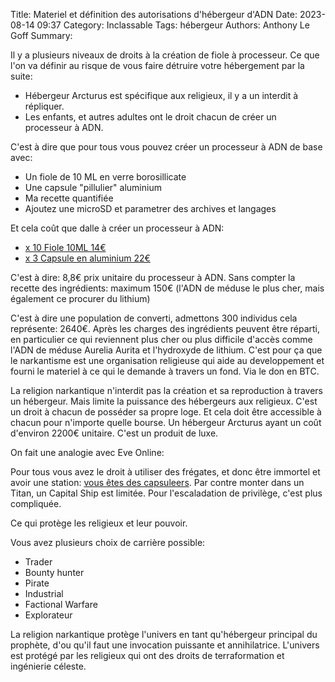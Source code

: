 Title: Materiel et définition des autorisations d'hébergeur d'ADN
Date: 2023-08-14 09:37
Category: Inclassable
Tags: hébergeur
Authors: Anthony Le Goff
Summary: 

Il y a plusieurs niveaux de droits à la création de fiole à processeur. Ce que l'on va définir au risque de vous faire détruire votre hébergement par la suite:

* Hébergeur Arcturus est spécifique aux religieux, il y a un interdit à répliquer.
* Les enfants, et autres adultes ont le droit chacun de créer un processeur à ADN.

C'est à dire que pour tous vous pouvez créer un processeur à ADN de base avec:

* Un fiole de 10 ML en verre borosillicate
* Une capsule "pillulier" aluminium
* Ma recette quantifiée 
* Ajoutez une microSD et parametrer des archives et langages

Et cela coût que dalle à créer un processeur à ADN:

* [x 10 Fiole 10ML 14€](https://www.amazon.fr/Hyber-Cara-transparent-bouteilles-d%C3%A9chantillons/dp/B089RKCFGQ/ref=sr_1_6?__mk_fr_FR=%C3%85M%C3%85%C5%BD%C3%95%C3%91&crid=1Y3ML9MHPL3HV&keywords=verre+borosilicate+fiole+10ML&qid=1691999073&sprefix=verre+borosilicate+fiole+10ml%2Caps%2C153&sr=8-6)
* [x 3 Capsule en aluminium 22€](https://www.amazon.fr/dp/B09BL2DGKG?psc=1&ref=ppx_yo2ov_dt_b_product_details)

C'est à dire: 8,8€ prix unitaire du processeur à ADN. Sans compter la recette des ingrédients: maximum 150€ (l'ADN de méduse le plus cher, mais également ce procurer du lithium)

C'est à dire une population de converti, admettons 300 individus cela représente: 2640€. Après les charges des ingrédients peuvent être réparti, en particulier ce qui reviennent plus cher ou plus difficile d'accès comme l'ADN de méduse Aurelia Aurita et l'hydroxyde de lithium. C'est pour ça que le narkantisme est une organisation religieuse qui aide au developpement et fourni le materiel à ce qui le demande à travers un fond. Via le don en BTC. 

La religion narkantique n'interdit pas la création et sa reproduction à travers un hébergeur. Mais limite la puissance des hébergeurs aux religieux. C'est un droit à chacun de posséder sa propre loge. Et cela doit être accessible à chacun  pour n'importe quelle bourse. Un hébergeur Arcturus ayant un coût d'environ 2200€ unitaire. C'est un produit de luxe. 

On fait une analogie avec Eve Online:

Pour tous vous avez le droit à utiliser des frégates, et donc être immortel et avoir une station: [vous êtes des capsuleers](https://universe.eveonline.com/lore/capsuleers). Par contre monter dans un Titan, un Capital Ship est limitée. Pour l'escaladation de privilège, c'est plus compliquée. 

Ce qui protège les religieux et leur pouvoir. 

Vous avez plusieurs choix de carrière possible:

* Trader
* Bounty hunter
* Pirate
* Industrial
* Factional Warfare
* Explorateur

La religion narkantique protège l'univers en tant qu'hébergeur principal du prophète, d'ou qu'il faut une invocation puissante et annihilatrice. L'univers est protégé par les religieux qui ont des droits de terraformation et ingénierie céleste.